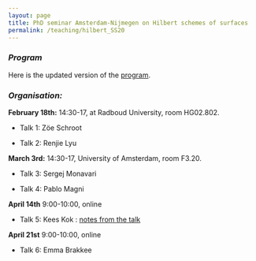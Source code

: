 ```yaml
---
layout: page
title: PhD seminar Amsterdam-Nijmegen on Hilbert schemes of surfaces
permalink: /teaching/hilbert_SS20
---
```


### _Program_

Here is the updated version of the [program](/teaching/program_hilb.pdf).

### _Organisation:_

**February 18th:** 14:30-17, at Radboud University, room HG02.802.

- Talk 1: Zöe Schroot 

- Talk 2: Renjie Lyu

**March 3rd:** 14:30-17, University of Amsterdam, room F3.20.

- Talk 3: Sergej Monavari

- Talk 4: Pablo Magni

**April 14th** 9:00-10:00, online

- Talk 5: Kees Kok : [notes from the talk](/teaching/notes_Kees_Gottsche.pdf)

**April 21st** 9:00-10:00, online

- Talk 6: Emma Brakkee
